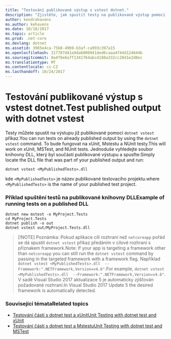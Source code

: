 ```yaml
---
title: "Testování publikované výstup s vstest dotnet."
description: "Zjistěte, jak spustit testy na publikované výstup pomocí příkazu vstest dotnet."
author: kendrahavens
ms.author: kehavens
ms.date: 10/18/2017
ms.topic: article
ms.prod: .net-core
ms.devlang: dotnet
ms.assetid: 3965e4ca-75b8-4969-b3af-ca993c397a15
ms.openlocfilehash: 217787d41a9da6000941ded6caaa4f44d124644b
ms.sourcegitcommit: 8a4f8e6a7f1341764abcd188a332cc28d1e2d8ec
ms.translationtype: MT
ms.contentlocale: cs-CZ
ms.lasthandoff: 10/24/2017
---
```

# <a name="test-published-output-with-dotnet-vstest"></a><span data-ttu-id="19209-103">Testování publikované výstup s vstest dotnet.</span><span class="sxs-lookup"><span data-stu-id="19209-103">Test published output with dotnet vstest</span></span>

<span data-ttu-id="19209-104">Testy můžete spustit na výstupu již publikované pomocí `dotnet vstest` příkaz.</span><span class="sxs-lookup"><span data-stu-id="19209-104">You can run tests on already published output by using the `dotnet vstest` command.</span></span> <span data-ttu-id="19209-105">To bude fungovat na xUnit, Mstestu a NUnit testy.</span><span class="sxs-lookup"><span data-stu-id="19209-105">This will work on xUnit, MSTest, and NUnit tests.</span></span> <span data-ttu-id="19209-106">Jednoduše vyhledejte soubor knihovny DLL, který byl součástí publikované výstupu a spusťte:</span><span class="sxs-lookup"><span data-stu-id="19209-106">Simply locate the DLL file that was part of your published output and run:</span></span>
```
dotnet vstest <MyPublishedTests>.dll
```
<span data-ttu-id="19209-107">kde `<MyPublishedTests>` je název publikované testovacího projektu.</span><span class="sxs-lookup"><span data-stu-id="19209-107">where `<MyPublishedTests>` is the name of your published test project.</span></span>

### <a name="example-of-running-tests-on-a-published-dll"></a><span data-ttu-id="19209-108">Příklad spuštění testů na publikované knihovny DLL</span><span class="sxs-lookup"><span data-stu-id="19209-108">Example of running tests on a published DLL</span></span>

```
dotnet new mstest -o MyProject.Tests
cd MyProject.Tests
dotnet publish -o out
dotnet vstest out/MyProject.Tests.dll
```

> [!NOTE] <span data-ttu-id="19209-109">Poznámka: Pokud aplikace cílí rozhraní než `netcoreapp` pořád se dá spustit `dotnet vstest` příkaz předáním v cílové rozhraní s příznakem framework.</span><span class="sxs-lookup"><span data-stu-id="19209-109">Note: If your app is targeting a framework other than `netcoreapp` you can still run the `dotnet vstest` command by passing in the targeted framework with a framework flag.</span></span> <span data-ttu-id="19209-110">Například `dotnet vstest <MyPublishedTests>.dll  --Framework:".NETFramework,Version=v4.6"`.</span><span class="sxs-lookup"><span data-stu-id="19209-110">For example, `dotnet vstest <MyPublishedTests>.dll  --Framework:".NETFramework,Version=v4.6"`.</span></span> <span data-ttu-id="19209-111">V sadě Visual Studio 2017 aktualizace 5 je automaticky zjišťován požadované rozhraní.</span><span class="sxs-lookup"><span data-stu-id="19209-111">In Visual Studio 2017 Update 5 the desired framework is automatically detected.</span></span>

### <a name="related-topics"></a><span data-ttu-id="19209-112">Související témata</span><span class="sxs-lookup"><span data-stu-id="19209-112">Related topics</span></span>
- [<span data-ttu-id="19209-113">Testování částí s dotnet test a xUnit</span><span class="sxs-lookup"><span data-stu-id="19209-113">Unit Testing with dotnet test and xUnit</span></span>](unit-testing-with-dotnet-test.md)
- [<span data-ttu-id="19209-114">Testování částí s dotnet test a Mstestu</span><span class="sxs-lookup"><span data-stu-id="19209-114">Unit Testing with dotnet test and MSTest</span></span>](unit-testing-with-mstest.md)

